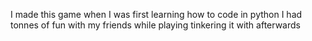 I made this game when I was first learning how to code in python I had tonnes of fun with my friends while playing tinkering it with afterwards
